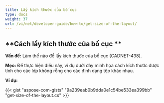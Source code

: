 ```yaml
---
title: Lấy kích thước của bố cục
type: docs
weight: 37
url: /vi/net/developer-guide/how-to/get-size-of-the-layout/
---
```


## **Cách lấy kích thước của bố cục **

**Vấn đề:** Làm thế nào để lấy kích thước của bố cục (CADNET-438).

**Mẹo:** Để thực hiện điều này, ví dụ dưới đây minh họa cách kích thước được tính cho các lớp không rỗng cho các định dạng tệp khác nhau.

**Ví dụ:**

{{< gist "aspose-com-gists" "9a239eab0b9dda0e1c54be533ea399bb" "get-size-of-the-layout.cs" >}}
